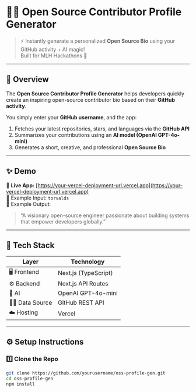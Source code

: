 # 🧑‍💻 Open Source Contributor Profile Generator

> ⚡ Instantly generate a personalized **Open Source Bio** using your GitHub activity + AI magic!  
> Built for MLH Hackathons 💫

---

## 🚀 Overview

The **Open Source Contributor Profile Generator** helps developers quickly create an inspiring open-source contributor bio based on their **GitHub activity**.

You simply enter your **GitHub username**, and the app:
1. Fetches your latest repositories, stars, and languages via the **GitHub API**
2. Summarizes your contributions using an **AI model (OpenAI GPT-4o-mini)**
3. Generates a short, creative, and professional **Open Source Bio**

---

## ✨ Demo

🔗 **Live App:** [https://your-vercel-deployment-url.vercel.app](https://your-vercel-deployment-url.vercel.app)  
🧠 Example Input: `torvalds`  
💬 Example Output:

> “A visionary open-source engineer passionate about building systems that empower developers globally.”

---

## 🧩 Tech Stack

| Layer | Technology |
|-------|-------------|
| 🖥️ Frontend | Next.js (TypeScript) |
| ⚙️ Backend | Next.js API Routes |
| 🧠 AI | OpenAI GPT-4o-mini |
| 🧑‍💻 Data Source | GitHub REST API |
| ☁️ Hosting | Vercel |

---

## ⚙️ Setup Instructions

### 1️⃣ Clone the Repo
```bash
git clone https://github.com/yourusername/oss-profile-gen.git
cd oss-profile-gen
npm install
